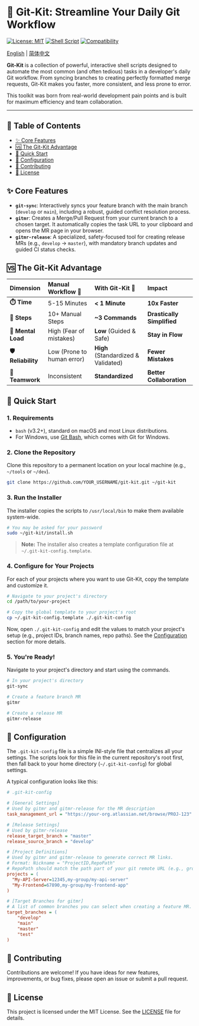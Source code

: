 # 🚀 Git-Kit: Streamline Your Daily Git Workflow

[![License: MIT](https://img.shields.io/badge/License-MIT-yellow.svg)](https://opensource.org/licenses/MIT)
[![Shell Script](https://img.shields.io/badge/Language-Shell%20Script-blue.svg)](./scripts)
[![Compatibility](https://img.shields.io/badge/Compatibility-macOS%20%7C%20Linux%20%7C%20Windows%20(Git%20Bash)-brightgreen.svg)]()


[English](./README.md) | [简体中文](./README_zh.md)

**Git-Kit** is a collection of powerful, interactive shell scripts designed to automate the most common (and often tedious) tasks in a developer's daily Git workflow. From syncing branches to creating perfectly formatted merge requests, Git-Kit makes you faster, more consistent, and less prone to error.

This toolkit was born from real-world development pain points and is built for maximum efficiency and team collaboration.

---

## 📑 Table of Contents

- [✨ Core Features](#-core-features)
- [🆚 The Git-Kit Advantage](#-the-git-kit-advantage)
- [🏁 Quick Start](#-quick-start)
- [🔧 Configuration](#-configuration)
- [🤝 Contributing](#-contributing)
- [📜 License](#-license)

## ✨ Core Features

- **`git-sync`**: Interactively syncs your feature branch with the main branch (`develop` or `main`), including a robust, guided conflict resolution process.
- **`gitmr`**: Creates a Merge/Pull Request from your current branch to a chosen target. It automatically copies the task URL to your clipboard and opens the MR page in your browser.
- **`gitmr-release`**: A specialized, safety-focused tool for creating release MRs (e.g., `develop` -> `master`), with mandatory branch updates and guided CI status checks.

## 🆚 The Git-Kit Advantage

| Dimension | Manual Workflow 🐢 | With Git-Kit 🚀 | Impact |
| :--- | :--- | :--- | :--- |
| **⏱️ Time** | 5-15 Minutes | **< 1 Minute** | **10x Faster** |
| **🔢 Steps** | 10+ Manual Steps | **~3 Commands** | **Drastically Simplified** |
| **🧠 Mental Load** | High (Fear of mistakes) | **Low** (Guided & Safe) | **Stay in Flow** |
| **🛡️ Reliability** | Low (Prone to human error) | **High** (Standardized & Validated) | **Fewer Mistakes** |
| **🤝 Teamwork** | Inconsistent | **Standardized** | **Better Collaboration** |

## 🏁 Quick Start

### 1. Requirements
- `bash` (v3.2+), standard on macOS and most Linux distributions.
- For Windows, use [Git Bash](https://git-scm.com/downloads), which comes with Git for Windows.

### 2. Clone the Repository
Clone this repository to a permanent location on your local machine (e.g., `~/tools` or `~/dev`).
```bash
git clone https://github.com/YOUR_USERNAME/git-kit.git ~/git-kit
```

### 3. Run the Installer
The installer copies the scripts to `/usr/local/bin` to make them available system-wide.
```bash
# You may be asked for your password
sudo ~/git-kit/install.sh
```
> **Note:** The installer also creates a template configuration file at `~/.git-kit-config.template`.

### 4. Configure for Your Projects
For each of your projects where you want to use Git-Kit, copy the template and customize it.
```bash
# Navigate to your project's directory
cd /path/to/your-project

# Copy the global template to your project's root
cp ~/.git-kit-config.template ./.git-kit-config
```
Now, open `./.git-kit-config` and edit the values to match your project's setup (e.g., project IDs, branch names, repo paths). See the [Configuration](#-configuration) section for more details.

### 5. You're Ready!
Navigate to your project's directory and start using the commands.
```bash
# In your project's directory
git-sync

# Create a feature branch MR
gitmr

# Create a release MR
gitmr-release
```

## 🔧 Configuration

The `.git-kit-config` file is a simple INI-style file that centralizes all your settings. The scripts look for this file in the current repository's root first, then fall back to your home directory (`~/.git-kit-config`) for global settings.

A typical configuration looks like this:
```ini
# .git-kit-config

# [General Settings]
# Used by gitmr and gitmr-release for the MR description
task_management_url = "https://your-org.atlassian.net/browse/PROJ-123"

# [Release Settings]
# Used by gitmr-release
release_target_branch = "master"
release_source_branch = "develop"

# [Project Definitions]
# Used by gitmr and gitmr-release to generate correct MR links.
# Format: Nickname = "ProjectID,RepoPath"
# RepoPath should match the path part of your git remote URL (e.g., group/project-name)
projects = (
  "My-API-Server=12345,my-group/my-api-server"
  "My-Frontend=67890,my-group/my-frontend-app"
)

# [Target Branches for gitmr]
# A list of common branches you can select when creating a feature MR.
target_branches = (
    "develop"
    "main"
    "master"
    "test"
)
```

## 🤝 Contributing

Contributions are welcome! If you have ideas for new features, improvements, or bug fixes, please open an issue or submit a pull request.

## 📜 License

This project is licensed under the MIT License. See the [LICENSE](LICENSE) file for details.
